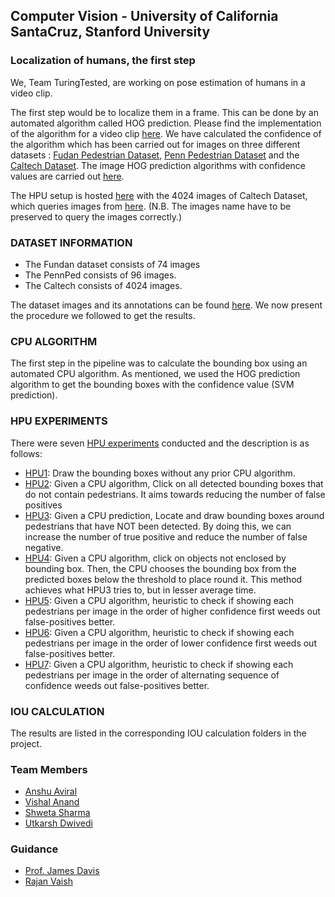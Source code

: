 ## Computer Vision - University of California SantaCruz, Stanford University

### Localization of humans, the first step

We, Team TuringTested, are working on pose estimation of humans in a video clip. 

The first step would be to localize them in a frame. This can be done by an automated algorithm called HOG prediction. Please find the implementation of the algorithm for a video clip [here](https://github.com/vishalanand/CV-UCSD/tree/master/HOG_Video). We have calculated the confidence of the algorithm which has been carried out for images on three different datasets : [Fudan Pedestrian Dataset](http://www.cis.upenn.edu/~jshi/ped_html/), [Penn Pedestrian Dataset](http://www.cis.upenn.edu/~jshi/ped_html/) and the [Caltech Dataset](http://www.vision.caltech.edu/Image_Datasets/CaltechPedestrians/). The image HOG prediction algorithms with confidence values are carried out [here](https://github.com/vishalanand/CV-UCSD/tree/master/HOG_Image).

The HPU setup is hosted [here](http://vishalanand.pythonanywhere.com/) with the 4024 images of Caltech Dataset, which queries images from [here](http://vishalanand.net/CV_UCSD_images/). (N.B. The images name have to be preserved to query the images correctly.)

### DATASET INFORMATION

* The Fundan dataset consists of 74 images
* The PennPed consists of 96 images.
* The Caltech consists of 4024 images.

The dataset images and its annotations can be found [here](https://github.com/vishalanand/CV-UCSD/tree/master/Dataset/). We now present the procedure we followed to get the results.  

### CPU ALGORITHM


The first step in the pipeline was to calculate the bounding box using an automated CPU algorithm. As mentioned, we used the HOG prediction algorithm to get the bounding boxes with the confidence value (SVM prediction).

### HPU EXPERIMENTS

There were seven [HPU experiments](http://vishalanand.pythonanywhere.com) conducted and the description is as follows:
* [HPU1](http://vishalanand.pythonanywhere.com/hpu1): Draw the bounding boxes without any prior CPU algorithm.
* [HPU2](http://vishalanand.pythonanywhere.com/hpu2): Given a CPU algorithm, Click on all detected bounding boxes that do not contain pedestrians. It aims towards reducing the number of false positives
* [HPU3](http://vishalanand.pythonanywhere.com/hpu3): Given a CPU prediction, Locate and draw bounding boxes around pedestrians that have NOT been detected. By doing this, we can increase the number of true positive and reduce the number of false negative.
* [HPU4](http://vishalanand.pythonanywhere.com/hpu4): Given a CPU algorithm, click on objects not enclosed by bounding box. Then, the CPU chooses the bounding box from the predicted boxes below the threshold to place round it. This method achieves what HPU3 tries to, but in lesser average time. 
* [HPU5](http://vishalanand.pythonanywhere.com/hpu5): Given a CPU algorithm, heuristic to check if showing each pedestrians per image in the order of higher confidence first weeds out false-positives better. 
* [HPU6](http://vishalanand.pythonanywhere.com/hpu6): Given a CPU algorithm, heuristic to check if showing each pedestrians per image in the order of lower confidence first weeds out false-positives better. 
* [HPU7](http://vishalanand.pythonanywhere.com/hpu7): Given a CPU algorithm, heuristic to check if showing each pedestrians per image in the order of alternating sequence of confidence weeds out false-positives better. 

### IOU CALCULATION
The results are listed in the corresponding IOU calculation folders in the project.

### Team Members

* [Anshu Aviral](https://github.com/cyclotronian)
* [Vishal Anand](http://vishalanand.net)
* [Shweta Sharma](https://plus.google.com/u/0/117440107609842749002/about)
* [Utkarsh Dwivedi](https://github.com/Utkarshdevd/)

### Guidance
* [Prof. James Davis](https://users.soe.ucsc.edu/~davis/)
* [Rajan Vaish](http://stanford.edu/~rvaish/)
